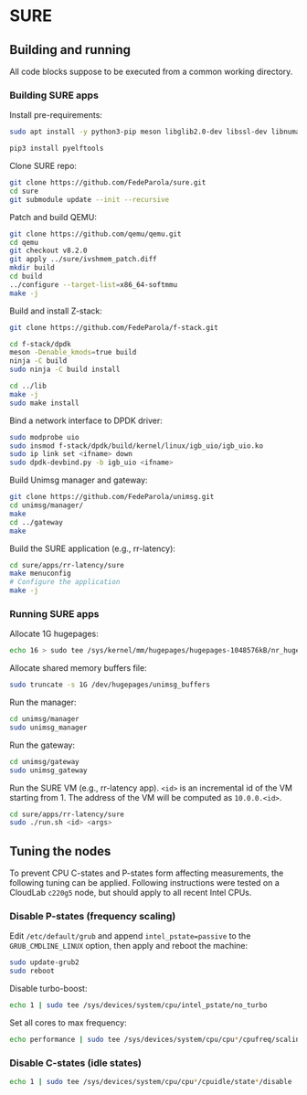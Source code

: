 # SURE

## Building and running

All code blocks suppose to be executed from a common working directory.

### Building SURE apps

Install pre-requirements:
```bash
sudo apt install -y python3-pip meson libglib2.0-dev libssl-dev libnuma-dev libncurses-dev flex bison

pip3 install pyelftools
```

Clone SURE repo:
```bash
git clone https://github.com/FedeParola/sure.git
cd sure
git submodule update --init --recursive
```

Patch and build QEMU:
```bash
git clone https://github.com/qemu/qemu.git
cd qemu
git checkout v8.2.0
git apply ../sure/ivshmem_patch.diff
mkdir build
cd build
../configure --target-list=x86_64-softmmu
make -j
```

Build and install Z-stack:
```bash
git clone https://github.com/FedeParola/f-stack.git

cd f-stack/dpdk
meson -Denable_kmods=true build
ninja -C build
sudo ninja -C build install

cd ../lib
make -j
sudo make install
```

Bind a network interface to DPDK driver:
```bash
sudo modprobe uio
sudo insmod f-stack/dpdk/build/kernel/linux/igb_uio/igb_uio.ko
sudo ip link set <ifname> down
sudo dpdk-devbind.py -b igb_uio <ifname>
```

Build Unimsg manager and gateway:
```bash
git clone https://github.com/FedeParola/unimsg.git
cd unimsg/manager/
make
cd ../gateway
make
```

Build the SURE application (e.g., rr-latency):
```bash
cd sure/apps/rr-latency/sure
make menuconfig
# Configure the application
make -j
```

### Running SURE apps

Allocate 1G hugepages:
```bash
echo 16 > sudo tee /sys/kernel/mm/hugepages/hugepages-1048576kB/nr_hugepages
```

Allocate shared memory buffers file:
```bash
sudo truncate -s 1G /dev/hugepages/unimsg_buffers
```

Run the manager:
```bash
cd unimsg/manager
sudo unimsg_manager
```

Run the gateway:
```bash
cd unimsg/gateway
sudo unimsg_gateway
```

Run the SURE VM (e.g., rr-latency app).
`<id>` is an incremental id of the VM starting from 1.
The address of the VM will be computed as `10.0.0.<id>`.
```bash
cd sure/apps/rr-latency/sure
sudo ./run.sh <id> <args>
```

## Tuning the nodes

To prevent CPU C-states and P-states form affecting measurements, the following tuning can be applied.
Following instructions were tested on a CloudLab `c220g5` node, but should apply to all recent Intel CPUs.

### Disable P-states (frequency scaling)
Edit `/etc/default/grub` and append `intel_pstate=passive` to the `GRUB_CMDLINE_LINUX` option, then apply and reboot the machine:
```bash
sudo update-grub2
sudo reboot
```
Disable turbo-boost:
```bash
echo 1 | sudo tee /sys/devices/system/cpu/intel_pstate/no_turbo
```
Set all cores to max frequency:
```bash
echo performance | sudo tee /sys/devices/system/cpu/cpu*/cpufreq/scaling_governor
```

### Disable C-states (idle states)
```bash
echo 1 | sudo tee /sys/devices/system/cpu/cpu*/cpuidle/state*/disable
```